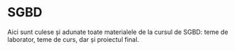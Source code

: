 # SGBD
Aici sunt culese și adunate toate materialele de la cursul de SGBD: teme de laborator, teme de curs, dar și proiectul final.

